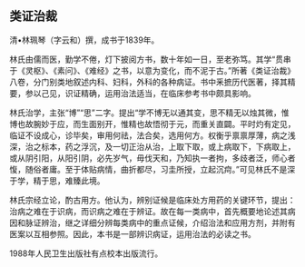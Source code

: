 ## 类证治裁

清•林珮琴（字云和）撰，成书于1839年。

林氏由儒而医，勤学不倦，灯下披阅方书，数十年如一日，至老弥笃。其学“贯串于《灵枢》、《素问》、《难经》之书，以意为变化，而不泥于古。”所著《类证治裁》八卷，分门别类地叙述内科、妇科，外科的各种病证。书中釆摭历代医著，择其精要，参以己见，识证精确，运用治法适当，在临床参考书中颇具影响。

林氏治学，主张“博”“思”二字。提出“学不博无以通其变，思不精无以烛其微，惟博也故腕妙于应，而生面别开，惟精也故悟彻于元，而重关直闢。平时灼有定见，临证不设成心，诊毕矣，审用何祛，法合矣，选用何方。权衡乎禀禀厚薄，病之浅深，治之标本，药之浮沉，及一切正治从治，上取下取，或上病取下，下病取上，或从阴引阳，从阳引阴，必先岁气，毋伐天和，乃知执一者拘，多歧者泛，师心者愎，随俗者庸。至于体贴病情，曲折都尽，习圭所授，立起沉疴。”可见林氏不是深于学，精于思，难臻此境。

林氏宗经立论，酌古用方。他认为，辨别证候是临床处方用药的关键环节，提出：治病之难在于识病，而识病之难在于辨证。故在每一类病中，首先概要地论述其病因和脉证辨治，继之详细分辨每类病中的重点证候，介绍治法和应用方剂，并附有医案以互相参照。因此，本书是一部辨识病证，运用治法的必读之书。

1988年人民卫生出版社有点校本出版流行。
